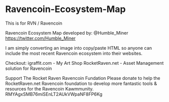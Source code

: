 # Ravencoin-Ecosystem-Map
This is for RVN / Ravencoin

Ravencoin Ecosystem Map developed by:
@Humble_Miner
https://twitter.com/Humble_Miner

I am simply converting an image into copy/paste HTML so anyone can include the most recent Ravencoin ecosystem into their websites.

Checkout:
igraffit.com - My Art Shop
RocketRaven.net - Asset Management solution for Ravencoin

Support The Rocket Raven Ravencoin Fundation
Please donate to help the RocketRaven.net Ravencoin foundation to develop more fantastic tools & resources for the Ravencoin Kawmmunity.
RMYAgxSMB76miSEnLT2AUkVWpaNF8FP6Kg
